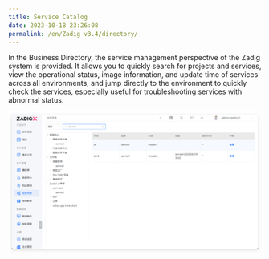 ```yaml
---
title: Service Catalog
date: 2023-10-18 23:26:08
permalink: /en/Zadig v3.4/directory/
---
```


In the Business Directory, the service management perspective of the Zadig system is provided. It allows you to quickly search for projects and services, view the operational status, image information, and update time of services across all environments, and jump directly to the environment to quickly check the services, especially useful for troubleshooting services with abnormal status.

<img alt="版本交付" title="Version delivery" src="../../../_images/directory_details.png">